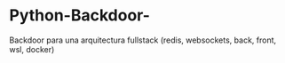 # Python-Backdoor-
Backdoor para una arquitectura fullstack (redis, websockets, back, front, wsl, docker) 
